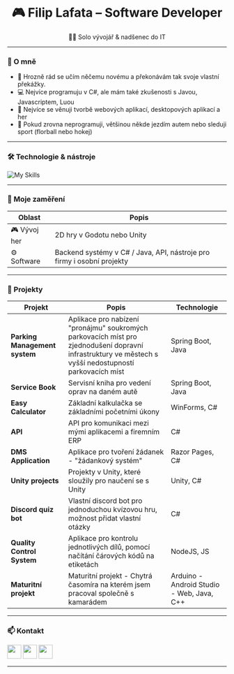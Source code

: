 <h1 align="center">🎮 Filip Lafata – Software Developer</h1>

<p align="center">
  👨‍💻 Solo vývojář & nadšenec do IT
</p>

---

### 🚀 O mně

- 🧠 Hrozně rád se učím něčemu novému a překonávám tak svoje vlastní překážky.
- 💻 Nejvíce programuju v C#, ale mám také zkušenosti s Javou, Javascriptem, Luou
- 🔧 Nejvíce se věnuji tvorbě webových aplikací, desktopových aplikací a her
- 🚗 Pokud zrovna neprogramuji, většinou někde jezdím autem nebo sleduji sport (florball nebo hokej)
---

### 🛠️ Technologie & nástroje

![My Skills](https://skillicons.dev/icons?i=cs,dotnet,unity,godot,blender,git,github,linux,figma,vscode,visualstudio,java,js,eclipse,mysql,html,css,notion)

---

### 🧪 Moje zaměření

| Oblast            | Popis                                                                 |
|-------------------|------------------------------------------------------------------------|
| 🎮 Vývoj her       | 2D hry v Godotu nebo Unity        |
| ⚙️ Software        | Backend systémy v C# / Java, API, nástroje pro firmy i osobní projekty        |

---

### 🧩 Projekty

| Projekt             | Popis                                                                 | Technologie     |
|---------------------|------------------------------------------------------------------------|-----------------|
| **Parking Management system**        | Aplikace pro nabízení "pronájmu" soukromých parkovacích míst pro zjednodušení dopravní infrastruktury ve městech s vyšší nedostupností parkovacích míst  | Spring Boot, Java  |
| **Service Book**        | Servisní kniha pro vedení oprav na daném autě  | Spring Boot, Java        |
| **Easy Calculator**        | Základní kalkulačka se základními početními úkony  | WinForms, C#       |
| **API**        | API pro komunikaci mezi mými aplikacemi a firemním ERP   | C#        |
| **DMS Application**        | Aplikace pro tvoření žádanek - "žádankový systém"   | Razor Pages, C#        |
| **Unity projects**        | Projekty v Unity, které sloužily pro naučení se s Unity   | Unity, C#        |
| **Discord quiz bot**        | Vlastní discord bot pro jednoduchou kvízovou hru, možnost přidat vlastní otázky  | C#         |
| **Quality Control System**        | Aplikace pro kontrolu jednotlivých dílů, pomocí načítání čárových kódů na etiketách   | NodeJS, JS        |
| **Maturitní projekt**        | Maturitní projekt - Chytrá časomíra na kterém jsem pracoval společně s kamarádem   | Arduino - Android Studio - Web, Java, C++         |



---
  ### 📫 Kontakt
<p align="left">
 <p align="left">
  <a href="https://www.linkedin.com/in/filip-lafata/" title="ℹ️ LinkedIn ℹ️"><img src="https://skillicons.dev/icons?i=linkedin" height="32"/></a>
  <a href="https://discord.gg/8FkMAVZ3Ex" title="👑 Můj discord 👑"><img src="https://skillicons.dev/icons?i=discord" height="32"/></a>
  <a href="https://www.instagram.com/filiplafata" title="🖤 Instagram 🖤"><img src="https://skillicons.dev/icons?i=instagram" height="32"/></a>
</p>
  
---
